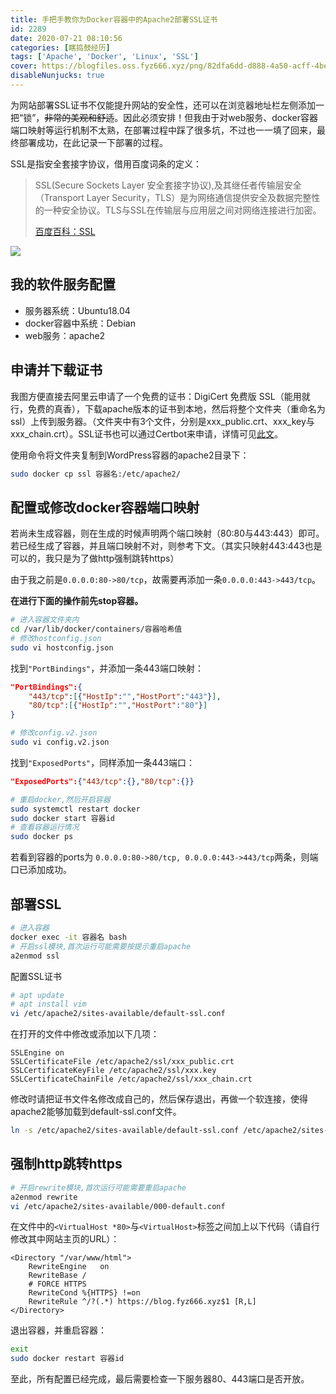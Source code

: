 ```yaml
---
title: 手把手教你为Docker容器中的Apache2部署SSL证书
id: 2289
date: 2020-07-21 08:10:56
categories: [瞎捣鼓经历]
tags: ['Apache', 'Docker', 'Linux', 'SSL']
cover: https://blogfiles.oss.fyz666.xyz/png/82dfa6dd-d888-4a50-acff-4bee285a938e.png
disableNunjucks: true
---
```


为网站部署SSL证书不仅能提升网站的安全性，还可以在浏览器地址栏左侧添加一把“锁”，~~非常的美观和舒适~~。因此必须安排！但我由于对web服务、docker容器端口映射等运行机制不太熟，在部署过程中踩了很多坑，不过也一一填了回来，最终部署成功，在此记录一下部署的过程。

SSL是指安全套接字协议，借用百度词条的定义：

> SSL(Secure Sockets Layer 安全套接字协议),及其继任者传输层安全（Transport Layer Security，TLS）是为网络通信提供安全及数据完整性的一种安全协议。TLS与SSL在传输层与应用层之间对网络连接进行加密。
> 
> 
> [百度百科：SSL](https://baike.baidu.com/item/ssl)



![](https://blogfiles.oss.fyz666.xyz/png/82dfa6dd-d888-4a50-acff-4bee285a938e.png)



## 我的软件服务配置


- 服务器系统：Ubuntu18.04
- docker容器中系统：Debian
- web服务：apache2

## 申请并下载证书


我图方便直接去阿里云申请了一个免费的证书：DigiCert 免费版 SSL（能用就行，免费的真香），下载apache版本的证书到本地，然后将整个文件夹（重命名为ssl）上传到服务器。（文件夹中有3个文件，分别是xxx_public.crt、xxx_key与xxx_chain.crt）。SSL证书也可以通过Certbot来申请，详情可见[此文](/blog/7669/)。


使用命令将文件夹复制到WordPress容器的apache2目录下：

```bash
sudo docker cp ssl 容器名:/etc/apache2/
```

## 配置或修改docker容器端口映射


若尚未生成容器，则在生成的时候声明两个端口映射（80:80与443:443）即可。若已经生成了容器，并且端口映射不对，则参考下文。（其实只映射443:443也是可以的，我只是为了做http强制跳转https）


由于我之前是`0.0.0.0:80->80/tcp`，故需要再添加一条`0.0.0.0:443->443/tcp`。

**在进行下面的操作前先stop容器。**

```bash
# 进入容器文件夹内
cd /var/lib/docker/containers/容器哈希值
# 修改hostconfig.json
sudo vi hostconfig.json
```

找到`"PortBindings"`，并添加一条443端口映射：

```json
"PortBindings":{
    "443/tcp":[{"HostIp":"","HostPort":"443"}],
    "80/tcp":[{"HostIp":"","HostPort":"80"}]
}
```


```bash
# 修改config.v2.json
sudo vi config.v2.json
```

找到`"ExposedPorts"`，同样添加一条443端口：

```json
"ExposedPorts":{"443/tcp":{},"80/tcp":{}}
```


```bash
# 重启docker,然后开启容器
sudo systemctl restart docker
sudo docker start 容器id
# 查看容器运行情况
sudo docker ps
```

若看到容器的ports为 `0.0.0.0:80->80/tcp, 0.0.0.0:443->443/tcp`两条，则端口已添加成功。

## 部署SSL

```bash
# 进入容器
docker exec -it 容器名 bash
# 开启ssl模块,首次运行可能需要按提示重启apache
a2enmod ssl
```

配置SSL证书

```bash
# apt update
# apt install vim
vi /etc/apache2/sites-available/default-ssl.conf
```

在打开的文件中修改或添加以下几项：

```apacheconf
SSLEngine on
SSLCertificateFile /etc/apache2/ssl/xxx_public.crt
SSLCertificateKeyFile /etc/apache2/ssl/xxx.key
SSLCertificateChainFile /etc/apache2/ssl/xxx_chain.crt
```

修改时请把证书文件名修改成自己的，然后保存退出，再做一个软连接，使得apache2能够加载到default-ssl.conf文件。

```bash
ln -s /etc/apache2/sites-available/default-ssl.conf /etc/apache2/sites-enabled/default-ssl.conf
```

## 强制http跳转https

```bash
# 开启rewrite模块,首次运行可能需要重启apache
a2enmod rewrite
vi /etc/apache2/sites-available/000-default.conf
```

在文件中的`<VirtualHost *80>`与`<VirtualHost>`标签之间加上以下代码（请自行修改其中网站主页的URL）：

```apacheconf
<Directory "/var/www/html"> 
    RewriteEngine   on
    RewriteBase /
    # FORCE HTTPS
    RewriteCond %{HTTPS} !=on
    RewriteRule ^/?(.*) https://blog.fyz666.xyz$1 [R,L]
</Directory>
```

退出容器，并重启容器：

```bash
exit
sudo docker restart 容器id
```

至此，所有配置已经完成，最后需要检查一下服务器80、443端口是否开放。
